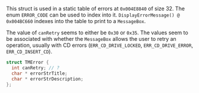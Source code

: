 This struct is used in a static table of errors at `0x004E8840` of size 32. The enum `ERROR_CODE` can be used to
index into it. `DisplayErrorMessage() @ 0x004BC660` indexes into the table to print to a
`MessageBox`.

The value of `canRetry` seems to either be `0x30` or `0x35`. The values seem to be associated
with whether the `MessageBox` allows the user to retry an operation, usually with CD errors
(`ERR_CD_DRIVE_LOCKED`, `ERR_CD_DRIVE_ERROR`, `ERR_CD_INSERT_CD`).

```c
struct TMError {
  int canRetry; // ?
  char * errorStrTitle;
  char * errorStrDescription;
};